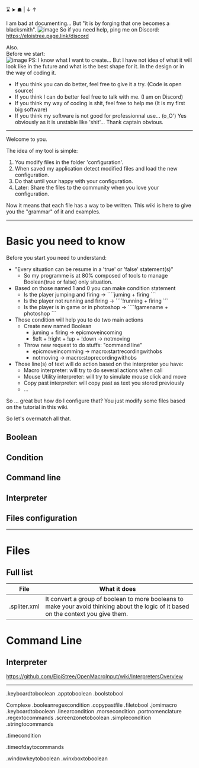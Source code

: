 ⌛ ➤ ☗ |  ↓ ↑

I am bad at documenting...
But "it is by forging that one becomes a blacksmith".
![image](https://user-images.githubusercontent.com/20149493/108693658-5f0af180-74fe-11eb-8316-79a332ea911f.png)
So if you need help, ping me on Discord:
https://eloistree.page.link/discord



Also.  
Before we start:  
![image](https://user-images.githubusercontent.com/20149493/108714894-6dff9d00-751a-11eb-873a-1b5ff3075286.png)
PS: I know what I want to create... But I have not idea of what it will look like in the future and what is the best shape for it. In the design or in the way of coding it.
- If you think you can do better, feel free to give it a try. (Code is open source) 
- If you think I can do better feel free to talk with me.  (I am on Discord)
- If you think my way of coding is shit, feel free to help me (It is my first big software)
- If you think my software is not good for professionnal use... (o_O') Yes obviously as it is unstable like 'shit'... Thank captain obvious. 

------------------

Welcome to you. 

The idea of my tool is simple:
1. You modify files in the folder 'configuration'.
2. When saved my application detect modified files and load the new configuration.
3. Do that until your happy with your configuration.
4. Later: Share the files to the community when you love your configuration.

Now it means that each file has a way to be written. 
This wiki is here to give you the "grammar" of it and examples. 

----------------------------

# Basic you need to know
Before you start you need to understand:
- "Every situation can be resume in a 'true' or 'false' statement(s)"
  - So my programme is at 80% composed of tools to manage Boolean(true or false) only situation.
- Based on those named 1 and 0 you can make condition statement
  - Is the player jumping and firing ->  ````juming + firing ```
  - Is the player not running  and firing ->  ````!running + firing ```
  - Is the player is in game or in photoshop ->  ````!gamename + photoshop ```
- Those condition will help you to do two main actions
  - Create new named Boolean
    - juming + firing -> epicmoveincoming
    - !left + !right + !up + !down -> notmoving
  - Throw new request to do stuffs: "command line"
    - epicmoveincomming -> macro:startrecordingwithobs
    - notmoving -> macro:stoprecordingwithobs
- Those line(s) of text will do action based on the interpreter you have:
  - Macro interpreter: will try to do several actions when call
  - Mouse Utility interpreter: will try to simulate mouse click and move
  - Copy past interpreter: will copy past as text you stored previously
  - ...

So ... great but how do I configure that?
You just modify some files based on the tutorial in this wiki.

So let's overmatch all that.


## Boolean

## Condition

## Command line

## Interpreter

## Files configuration

----------------------

# Files
## Full list
|  File | What it does  |  
|---|---|
|  .spliter.xml | It convert a group of boolean to more booleans to make your avoid thinking about the logic of it based on the context you give them.  |  


# Command Line


## Interpreter

https://github.com/EloiStree/OpenMacroInput/wiki/InterpretersOverview


------------------

.keyboardtoboolean
.apptoboolean
.boolstobool

Complexe
.booleanregexcondition
.copypastfile
.filetobool
.jomimacro
.keyboardtoboolean
.linearcondition
.morsecondition
.portnomenclature
.regextocommands
.screenzonetoboolean
.simplecondition
.stringtocommands

.timecondition

.timeofdaytocommands

.windowkeytoboolean
.winxboxtoboolean